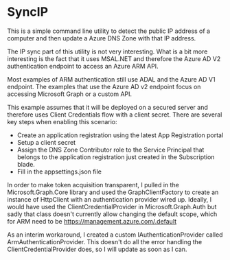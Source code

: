 # SyncIP

This is a simple command line utility to detect the public IP address of a computer and then update a Azure DNS Zone with that IP address.

The IP sync part of this utility is not very interesting. What is a bit more interesting is the fact that it uses MSAL.NET and therefore the Azure AD V2 authentication endpoint to access an Azure ARM API.

Most examples of ARM authentication still use ADAL and the Azure AD V1 endpoint. The examples that use the Azure AD v2 endpoint focus on accessing Microsoft Graph or a custom API.

This example assumes that it will be deployed on a secured server and therefore uses Client Credentials flow with a client secret.  There are several key steps when enabling this scenario:

- Create an application registration using the latest App Registration portal
- Setup a client secret
- Assign the DNS Zone Contributor role to the Service Principal that belongs to the application registration just created in the Subscription blade.
- Fill in the appsettings.json file

In order to make token acquisition transparent, I pulled in the Microsoft.Graph.Core library and used the GraphClientFactory to create an instance of HttpClient with an authentication provider wired up.  Ideally, I would have used the ClientCredentialProvider in Microsoft.Graph.Auth but sadly that class doesn't currently allow changing the default scope, which for ARM need to be https://management.azure.com/.default  

As an interim workaround, I created a custom IAuthenticationProvider called ArmAuthenticationProvider.  This doesn't do all the error handling the ClientCredentialProvider does, so I will update as soon as I can.
